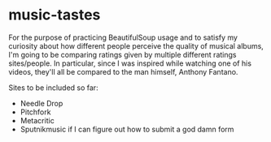 # music-tastes

For the purpose of practicing BeautifulSoup usage and to satisfy my curiosity about how different people perceive the quality of musical albums, I'm going to be comparing ratings given by multiple different ratings sites/people. In particular, since I was inspired while watching one of his videos, they'll all be compared to the man himself, Anthony Fantano. 

Sites to be included so far:

- Needle Drop
- Pitchfork 
- Metacritic
- Sputnikmusic if I can figure out how to submit a god damn form

